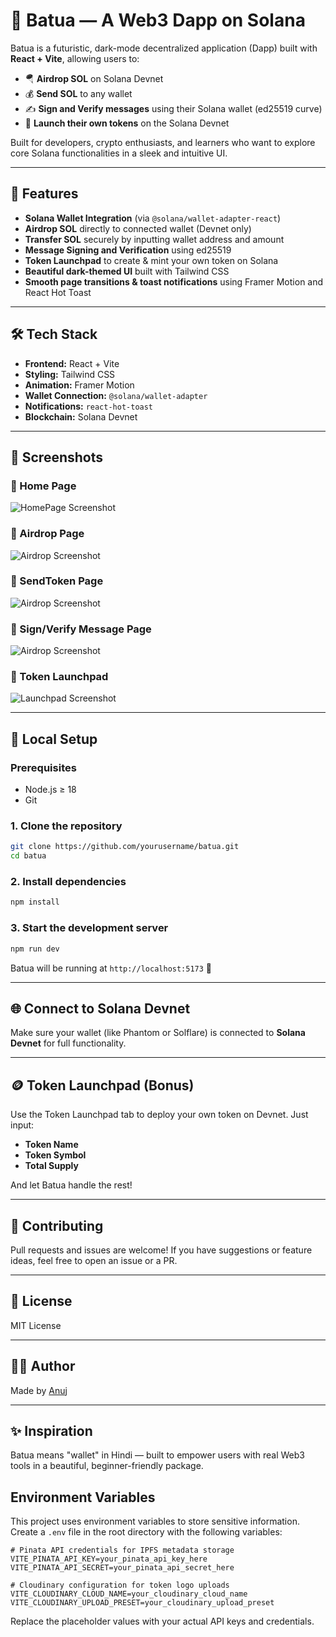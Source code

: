 # 💸 Batua — A Web3 Dapp on Solana

Batua is a futuristic, dark-mode decentralized application (Dapp) built with **React + Vite**, allowing users to:

- 🪂 **Airdrop SOL** on Solana Devnet
- 💰 **Send SOL** to any wallet
- ✍️ **Sign and Verify messages** using their Solana wallet (ed25519 curve)
- 🚀 **Launch their own tokens** on the Solana Devnet

Built for developers, crypto enthusiasts, and learners who want to explore core Solana functionalities in a sleek and intuitive UI.

---

## 🚀 Features

- **Solana Wallet Integration** (via `@solana/wallet-adapter-react`)
- **Airdrop SOL** directly to connected wallet (Devnet only)
- **Transfer SOL** securely by inputting wallet address and amount
- **Message Signing and Verification** using ed25519
- **Token Launchpad** to create & mint your own token on Solana
- **Beautiful dark-themed UI** built with Tailwind CSS
- **Smooth page transitions & toast notifications** using Framer Motion and React Hot Toast

---

## 🛠️ Tech Stack

- **Frontend:** React + Vite
- **Styling:** Tailwind CSS
- **Animation:** Framer Motion
- **Wallet Connection:** `@solana/wallet-adapter`
- **Notifications:** `react-hot-toast`
- **Blockchain:** Solana Devnet

---

## 📸 Screenshots

### 🔹 Home Page
![HomePage Screenshot](https://github.com/anujs101/batua/blob/main/public/Screenshot1.png)

### 🔹 Airdrop Page
![Airdrop Screenshot](https://github.com/anujs101/batua/blob/main/public/Screenshot2.png)

### 🔹 SendToken Page
![Airdrop Screenshot](https://github.com/anujs101/batua/blob/main/public/Screenshot3.png)

### 🔹 Sign/Verify Message Page
![Airdrop Screenshot](https://github.com/anujs101/batua/blob/main/public/Screenshot5.png)

### 🔹 Token Launchpad
![Launchpad Screenshot](https://github.com/anujs101/batua/blob/main/public/Screenshot4.png)

---

## 🔧 Local Setup

### Prerequisites
- Node.js ≥ 18
- Git

### 1. Clone the repository

```bash
git clone https://github.com/yourusername/batua.git
cd batua
```

### 2. Install dependencies

```bash
npm install
```

### 3. Start the development server

```bash
npm run dev
```

Batua will be running at `http://localhost:5173` 🚀

---

## 🌐 Connect to Solana Devnet

Make sure your wallet (like Phantom or Solflare) is connected to **Solana Devnet** for full functionality.

---

## 🪙 Token Launchpad (Bonus)

Use the Token Launchpad tab to deploy your own token on Devnet. Just input:
- **Token Name**
- **Token Symbol**
- **Total Supply**

And let Batua handle the rest!

---

## 🤝 Contributing

Pull requests and issues are welcome! If you have suggestions or feature ideas, feel free to open an issue or a PR.

---

## 📄 License

MIT License

---

## 👨‍💻 Author

Made by [Anuj](https://github.com/anujs101)

---

## ✨ Inspiration

Batua means "wallet" in Hindi — built to empower users with real Web3 tools in a beautiful, beginner-friendly package.

## Environment Variables

This project uses environment variables to store sensitive information. Create a `.env` file in the root directory with the following variables:

```
# Pinata API credentials for IPFS metadata storage
VITE_PINATA_API_KEY=your_pinata_api_key_here
VITE_PINATA_API_SECRET=your_pinata_api_secret_here

# Cloudinary configuration for token logo uploads
VITE_CLOUDINARY_CLOUD_NAME=your_cloudinary_cloud_name
VITE_CLOUDINARY_UPLOAD_PRESET=your_cloudinary_upload_preset
```

Replace the placeholder values with your actual API keys and credentials.
